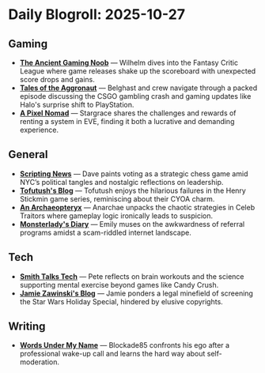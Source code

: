 # Daily Blogroll: 2025-10-27

## Gaming

- **[The Ancient Gaming Noob](https://tagn.wordpress.com/2025/10/26/tagn-fantasy-critic-league-2025-week-forty-two-and-the-four-releases/)** — Wilhelm dives into the Fantasy Critic League where game releases shake up the scoreboard with unexpected score drops and gains.
- **[Tales of the Aggronaut](https://aggronaut.com/2025/10/26/aggrochat-544-gambling-go-boom/)** — Belghast and crew navigate through a packed episode discussing the CSGO gambling crash and gaming updates like Halo's surprise shift to PlayStation.
- **[A Pixel Nomad](https://pixelnomad.ca/2025/10/26/life-in-nullsec-i-used-to-rent/)** — Stargrace shares the challenges and rewards of renting a system in EVE, finding it both a lucrative and demanding experience.
## General

- **[Scripting News](http://scripting.com/2025/10/26/140248.html?title=voteYourChessMove)** — Dave paints voting as a strategic chess game amid NYC’s political tangles and nostalgic reflections on leadership.
- **[Tofutush's Blog](https://tofutush.github.io/posts/2025-08-13.html)** — Tofutush enjoys the hilarious failures in the Henry Stickmin game series, reminiscing about their CYOA charm.
- **[An Archaeopteryx](https://anarchaeopteryx.bearblog.dev/2025-10-26-celeb-traitors-s01e05-06/)** — Anarchae unpacks the chaotic strategies in Celeb Traitors where gameplay logic ironically leads to suspicion.
- **[Monsterlady's Diary](https://monsterladysdiary.wordpress.com/2025/10/23/the-problem-with-referring-friends/)** — Emily muses on the awkwardness of referral programs amidst a scam-riddled internet landscape.
## Tech

- **[Smith Talks Tech](https://smithtalkstech.com/2025/10/26/you-take-it-on-faith-until-the-science-backs-you-up/)** — Pete reflects on brain workouts and the science supporting mental exercise beyond games like Candy Crush.
- **[Jamie Zawinski's Blog](https://www.jwz.org/blog/2025/10/star-wars-holiday-special/)** — Jamie ponders a legal minefield of screening the Star Wars Holiday Special, hindered by elusive copyrights.
## Writing

- **[Words Under My Name](https://wordsundermyname.wordpress.com/2025/10/26/10-26-2025-go-find-yourself/)** — Blockade85 confronts his ego after a professional wake-up call and learns the hard way about self-moderation.
